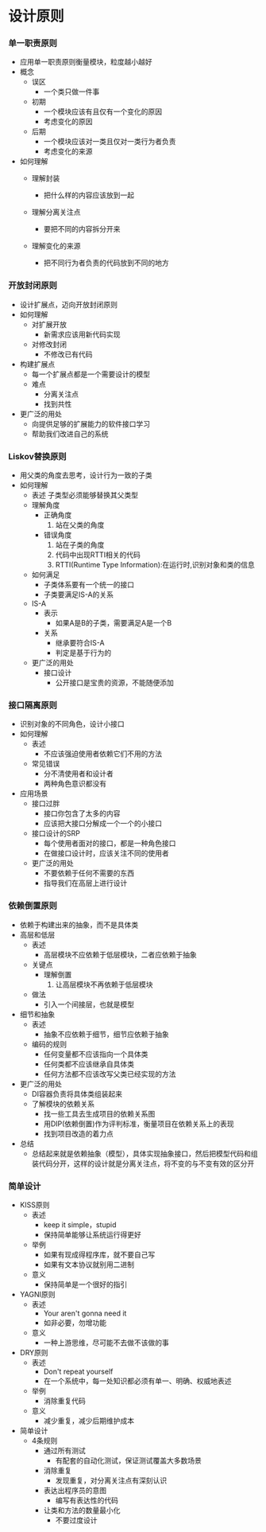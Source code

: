 # 设计原则

### 单一职责原则

- 应用单一职责原则衡量模块，粒度越小越好
- 概念
   - 误区
     - 一个类只做一件事
   - 初期
     - 一个模块应该有且仅有一个变化的原因
     - 考虑变化的原因
   - 后期
     - 一个模块应该对一类且仅对一类行为者负责
     - 考虑变化的来源
- 如何理解
   - 理解封装
     - 把什么样的内容应该放到一起
     
   - 理解分离关注点
     - 要把不同的内容拆分开来
     
   - 理解变化的来源
     - 把不同行为者负责的代码放到不同的地方

### 开放封闭原则

- 设计扩展点，迈向开放封闭原则
- 如何理解
   - 对扩展开放
     - 新需求应该用新代码实现
   - 对修改封闭
     - 不修改已有代码
- 构建扩展点
  - 每一个扩展点都是一个需要设计的模型
  - 难点
    - 分离关注点
    - 找到共性
- 更广泛的用处
  - 向提供足够的扩展能力的软件接口学习
  - 帮助我们改进自己的系统
    

### Liskov替换原则

- 用父类的角度去思考，设计行为一致的子类
- 如何理解
  - 表述
子类型必须能够替换其父类型
  - 理解角度
    - 正确角度
      1. 站在父类的角度
    - 错误角度
      1. 站在子类的角度
      1. 代码中出现RTTI相关的代码
      1. RTTI(Runtime Type Information):在运行时,识别对象和类的信息
  - 如何满足
    - 子类体系要有一个统一的接口
    - 子类要满足IS-A的关系
  - IS-A
    - 表示
       - 如果A是B的子类，需要满足A是一个B
    - 关系
       - 继承要符合IS-A
       - 判定是基于行为的
  - 更广泛的用处
    - 接口设计
       - 公开接口是宝贵的资源，不能随便添加
    
### 接口隔离原则

- 识别对象的不同角色，设计小接口
- 如何理解
  - 表述
    - 不应该强迫使用者依赖它们不用的方法
  - 常见错误
    - 分不清使用者和设计者 
    - 两种角色意识都没有
- 应用场景
  - 接口过胖
    - 接口你包含了太多的内容
    - 应该把大接口分解成一个一个的小接口
  - 接口设计的SRP
    - 每个使用者面对的接口，都是一种角色接口
    - 在做接口设计时，应该关注不同的使用者
  - 更广泛的用处
    - 不要依赖于任何不需要的东西
    - 指导我们在高层上进行设计


### 依赖倒置原则

- 依赖于构建出来的抽象，而不是具体类
- 高层和低层
  - 表述
    - 高层模块不应依赖于低层模块，二者应依赖于抽象
  - 关键点
    - 理解倒置
      1. 让高层模块不再依赖于低层模块
  - 做法
    - 引入一个间接层，也就是模型
- 细节和抽象
  - 表述
     - 抽象不应依赖于细节，细节应依赖于抽象
  - 编码的规则
    - 任何变量都不应该指向一个具体类
    - 任何类都不应该继承自具体类
    - 任何方法都不应该改写父类已经实现的方法
- 更广泛的用处
  - DI容器负责将具体类组装起来
  - 了解模块的依赖关系
      - 找一些工具去生成项目的依赖关系图
      - 用DIP(依赖倒置)作为评判标准，衡量项目在依赖关系上的表现
      - 找到项目改造的着力点
- 总结
  - 总结起来就是依赖抽象（模型），具体实现抽象接口，然后把模型代码和组装代码分开，这样的设计就是分离关注点，将不变的与不变有效的区分开

### 简单设计

- KISS原则
  - 表述
     - keep it simple，stupid
     - 保持简单能够让系统运行得更好
  - 举例
     - 如果有现成得程序库，就不要自己写
     - 如果有文本协议就别用二进制
  - 意义
     - 保持简单是一个很好的指引
- YAGNI原则
  - 表述
     - Your aren't gonna need it
     - 如非必要，勿增功能
  - 意义
     - 一种上游思维，尽可能不去做不该做的事
- DRY原则
  - 表述
     - Don't repeat yourself
     - 在一个系统中，每一处知识都必须有单一、明确、权威地表述
  - 举例
     - 消除重复代码
  - 意义
     - 减少重复，减少后期维护成本
- 简单设计
  - 4条规则
    - 通过所有测试
       - 有配套的自动化测试，保证测试覆盖大多数场景
    - 消除重复
        - 发现重复，对分离关注点有深刻认识
    - 表达出程序员的意图
        - 编写有表达性的代码
    - 让类和方法的数量最小化
        - 不要过度设计